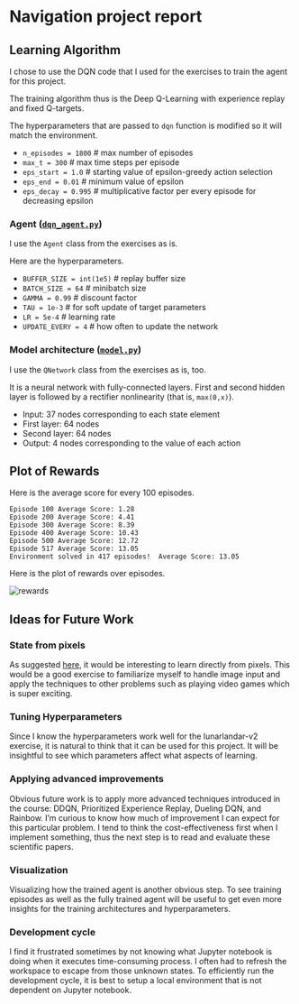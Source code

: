 # Navigation project report

## Learning Algorithm

I chose to use the DQN code that I used for the exercises to train the agent for this project.

The training algorithm thus is the Deep Q-Learning with experience replay and fixed Q-targets.

The hyperparameters that are passed to `dqn` function is modified so it will match the environment.

- `n_episodes = 1800`  # max number of episodes
- `max_t = 300`  # max time steps per episode
- `eps_start = 1.0`  # starting value of epsilon-greedy action selection
- `eps_end = 0.01`  # minimum value of epsilon
- `eps_decay = 0.995`  # multiplicative factor per every episode for decreasing epsilon

### Agent ([`dqn_agent.py`](dqn_agent.py))
I use the `Agent` class from the exercises as is.

Here are the hyperparameters.
- `BUFFER_SIZE = int(1e5)`  # replay buffer size
- `BATCH_SIZE = 64`         # minibatch size
- `GAMMA = 0.99`            # discount factor
- `TAU = 1e-3`              # for soft update of target parameters
- `LR = 5e-4`               # learning rate 
- `UPDATE_EVERY = 4`        # how often to update the network

### Model architecture ([`model.py`](model.py))
I use the `QNetwork` class from the exercises as is, too.

It is a neural network with fully-connected layers. First and second hidden layer is followed by a rectifier nonlinearity (that is, `max(0,x)`).

- Input: 37 nodes corresponding to each state element
- First layer: 64 nodes
- Second layer: 64 nodes
- Output: 4 nodes corresponding to the value of each action

## Plot of Rewards
Here is the average score for every 100 episodes.

```
Episode 100	Average Score: 1.28
Episode 200	Average Score: 4.41
Episode 300	Average Score: 8.39
Episode 400	Average Score: 10.43
Episode 500	Average Score: 12.72
Episode 517	Average Score: 13.05
Environment solved in 417 episodes!	 Average Score: 13.05
```

Here is the plot of rewards over episodes.

![rewards](https://user-images.githubusercontent.com/1985201/113491173-c8d2cf80-949c-11eb-8524-798cc024afc7.png)

## Ideas for Future Work

### State from pixels
As suggested [here](https://github.com/udacity/deep-reinforcement-learning/blob/master/p1_navigation/README.md), it would be interesting to learn directly from pixels. This would be a good exercise to familiarize myself to handle image input and apply the techniques to other problems such as playing video games which is super exciting.

### Tuning Hyperparameters
Since I know the hyperparameters work well for the lunarlandar-v2 exercise, it is natural to think that it can be used for this project. It will be insightful to see which parameters affect what aspects of learning.

### Applying advanced improvements
Obvious future work is to apply more advanced techniques introduced in the course: DDQN, Prioritized Experience Replay, Dueling DQN, and Rainbow. I’m curious to know how much of improvement I can expect for this particular problem. I tend to think the cost-effectiveness first when I implement something, thus the next step is to read and evaluate these scientific papers.

### Visualization
Visualizing how the trained agent is another obvious step. To see training episodes as well as the fully trained agent will be useful to get even more insights for the training architectures and hyperparameters.

### Development cycle
I find it frustrated sometimes by not knowing what Jupyter notebook is doing when it executes time-consuming process. I often had to refresh the workspace to escape from those unknown states. To efficiently run the development cycle, it is best to setup a local environment that is not dependent on Jupyter notebook.
